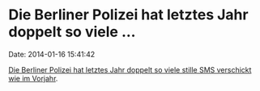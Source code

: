 Die Berliner Polizei hat letztes Jahr doppelt so viele \...
===========================================================

Date: 2014-01-16 15:41:42

[Die Berliner Polizei hat letztes Jahr doppelt so viele stille SMS
verschickt wie im
Vorjahr](http://www.berliner-zeitung.de/polizei/stille-sms-geheimnis-und-heimliche-polizei-nachrichten,10809296,25885130.html).
